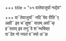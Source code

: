 +++
title = "०५ वातेवाजुर्या नद्येव"

+++
वा᳓तेवाजुर्या᳓ नदि᳓येव रीति᳓र्  
अक्षी᳓ इव च᳓क्षुषा᳓ यातम् अर्वा᳓क्  
ह᳓स्ताव् इव तनु᳓वे श᳓म्भविष्ठा  
पा᳓देव नो नयतं व᳓स्यो अ᳓छ